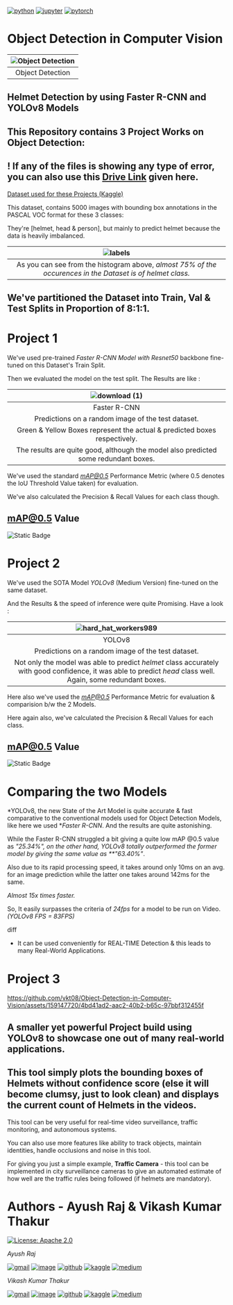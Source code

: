 [![python](https://img.shields.io/badge/Python-3.9-3776AB.svg?style=flat&logo=python&logoColor=white)](https://www.python.org) 
[![jupyter](https://img.shields.io/badge/Jupyter-Lab-F37626.svg?style=flat&logo=Jupyter)](https://jupyterlab.readthedocs.io/en/stable) 
[![pytorch](https://img.shields.io/badge/PyTorch-2.1.0-EE4C2C.svg?style=flat&logo=pytorch)](https://pytorch.org)

# Object Detection in Computer Vision

|![Object Detection](https://miro.medium.com/v2/resize:fit:828/format:webp/1*IrptRDRG8IL9o-55BKjbLA.png)|
|:--:|
|Object Detection|


## Helmet Detection by using Faster R-CNN and YOLOv8 Models

## This Repository contains 3 Project Works on Object Detection:

## ! If any of the files is showing any type of error, you can also use this [Drive Link](https://drive.google.com/drive/folders/1khnD0ajwQ_mWtFnGbqZjnMGGq2LSSsGC?usp=drive_link) given here.

[Dataset used for these Projects (Kaggle)](https://www.kaggle.com/datasets/andrewmvd/hard-hat-detection)

This dataset, contains 5000 images with bounding box annotations in the PASCAL VOC format for these 3 classes:

They're [helmet, head & person], but mainly to predict helmet because the data is heavily imbalanced.

|![labels](https://github.com/ayushraj2349/Object-Detection-in-Computer-Vision/assets/97942801/28fcb9be-bcc0-4277-abd7-bd5bd015837c)|
|:--:|
|As you can see from the histogram above, *almost 75% of the occurences in the Dataset is of helmet class.*|

## We've partitioned the Dataset into Train, Val & Test Splits in Proportion of 8:1:1.


# Project 1 
We've used pre-trained *Faster R-CNN Model with Resnet50* backbone fine-tuned on this Dataset's Train Split.

Then we evaluated the model on the test split. The Results are like : 

|![download (1)](https://github.com/ayushraj2349/Object-Detection-in-Computer-Vision/assets/97942801/179fa479-b8d6-4fd4-b874-15f63525e7e9)|
|:--:|
|Faster R-CNN|
|Predictions on a random image of the test dataset.|
|Green & Yellow Boxes represent the actual & predicted boxes respectively.|
|The results are quite good, although the model also predicted some redundant boxes.|

We've used the standard *mAP@0.5* Performance Metric (where 0.5 denotes the IoU Threshold Value taken) for evaluation.

We've also calculated the Precision & Recall Values for each class though.

## mAP@0.5 Value
![Static Badge](https://img.shields.io/badge/mAP__Faster_R--CNN-25.34%25-red)

# Project 2
We've used the SOTA Model *YOLOv8* (Medium Version) fine-tuned on the same dataset.

And the Results & the speed of inference were quite Promising. Have a look :  

|![hard_hat_workers989](https://github.com/ayushraj2349/Object-Detection-in-Computer-Vision/assets/97942801/3a03ad57-1a9e-4d82-8b05-7f78663a077b)|
|:--:|
|YOLOv8|
|Predictions on a random image of the test dataset.|
|Not only the model was able to predict *helmet* class accurately with good confidence, it was able to predict *head* class well. Again, some redundant boxes.|

Here also we've used the *mAP@0.5* Performance Metric for evaluation & comparision b/w the 2 Models.  

Here again also, we've calculated the Precision & Recall Values for each class.  

## mAP@0.5 Value
![Static Badge](https://img.shields.io/badge/mAP__YOLOv8-63.40%25-brightgreen)

# Comparing the two Models
*YOLOv8, the new State of the Art Model is quite accurate & fast comparative to the conventional models used for Object Detection Models, like here we used **Faster R-CNN*. And the results are quite astonishing. 

   
While the Faster R-CNN struggled a bit giving a quite low mAP @0.5 value as *"25.34%", on the other hand, YOLOv8 totally outperformed the former model by giving the same value as **"63.40%"*.  

Also due to its rapid processing speed, it takes around only 10ms on an avg. for an image prediction while the latter one takes around 142ms for the same. 

*Almost 15x times faster.*  

So, It easily surpasses the criteria of *24fps* for a model to be run on Video. *(YOLOv8 FPS = 83FPS)*

diff
- It can be used conveniently for REAL-TIME Detection & this leads to many Real-World Applications.


# Project 3




https://github.com/vkt08/Object-Detection-in-Computer-Vision/assets/159147720/4bd41ad2-aac2-40b2-b65c-97bbf312455f



## A smaller yet powerful Project build using YOLOv8 to showcase one out of many real-world applications.

## This tool simply plots the bounding boxes of Helmets without confidence score (else it will become clumsy, just to look clean) and displays the current count of Helmets in the videos.

This tool can be very useful for real-time video surveillance, traffic monitoring, and autonomous systems.

You can also use more features like ability to track objects, maintain identities, handle occlusions and noise in this tool.

For giving you just a simple example, **Traffic Camera** - this tool can be implemented in city surveillance cameras to give an automated estimate of how well are the traffic rules being followed (if helmets are mandatory).



# Authors - Ayush Raj & Vikash Kumar Thakur

[![License: Apache 2.0](https://img.shields.io/badge/License-Apache_2.0-blue.svg)](https://opensource.org/licenses/Apache-2.0)

*Ayush Raj*  

[![gmail](https://img.shields.io/badge/Gmail-D14836?style=for-the-badge&logo=gmail&logoColor=white)](ayushraj2349@gmail.com)
[![image](https://img.shields.io/badge/LinkedIn-0077B5?style=for-the-badge&logo=linkedin&logoColor=white)](https://www.linkedin.com/in/ayush-r-bb88b8236/)
[![github](https://img.shields.io/badge/GitHub-100000?style=for-the-badge&logo=github&logoColor=white)](https://github.com/ayushraj2349)
[![kaggle](https://img.shields.io/badge/Kaggle-20BEFF?style=for-the-badge&logo=Kaggle&logoColor=white)](https://www.kaggle.com/ayushraj2349)
[![medium](https://img.shields.io/badge/Medium-12100E?style=for-the-badge&logo=medium&logoColor=white)](https://medium.com/@ayushraj2349)

*Vikash Kumar Thakur*

[![gmail](https://img.shields.io/badge/Gmail-D14836?style=for-the-badge&logo=gmail&logoColor=white)](vkthakur082002@gmail.com)
[![image](https://img.shields.io/badge/LinkedIn-0077B5?style=for-the-badge&logo=linkedin&logoColor=white)](www.linkedin.com/in/vkt08)
[![github](https://img.shields.io/badge/GitHub-100000?style=for-the-badge&logo=github&logoColor=white)]((https://github.com/vkt08))
[![kaggle](https://img.shields.io/badge/Kaggle-20BEFF?style=for-the-badge&logo=Kaggle&logoColor=white)](https://www.kaggle.com/vikashkumarthakur08)
[![medium](https://img.shields.io/badge/Medium-12100E?style=for-the-badge&logo=medium&logoColor=white)](https://medium.com/@vkt08)
